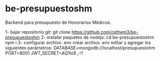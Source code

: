 # be-presupuestoshm
Backend para presupuesto de Honorarios Médicos.

1- bajar repositorio git:
    git clone https://github.com/cethem3/be-presupuestoshm
2- instalar paquetes de nodejs:
    cd be-presupuestoshm
    npm i
3- configurar archivo .env
    crear archivo .env
    editar y agregar los siguientes parámetros:
      DATABASE=mongodb://localhost/presupuestohm
      PORT=8001
      JWT_SECRET=AQ1lo9.,-!!

